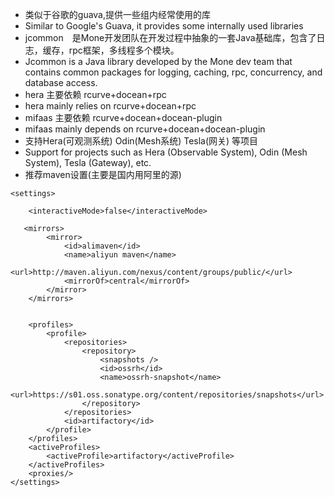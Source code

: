 + 类似于谷歌的guava,提供一些组内经常使用的库
+ Similar to Google's Guava, it provides some internally used libraries 
+ jcommon　是Mone开发团队在开发过程中抽象的一套Java基础库，包含了日志，缓存，rpc框架，多线程多个模块。
+ Jcommon is a Java library developed by the Mone dev team that contains common packages for logging, caching, rpc, concurrency, and database access.
+ hera 主要依赖 rcurve+docean+rpc
+ hera mainly relies on rcurve+docean+rpc 
+ mifaas 主要依赖 rcurve+docean+docean-plugin
+ mifaas mainly depends on rcurve+docean+docean-plugin 
+ 支持Hera(可观测系统) Odin(Mesh系统) Tesla(网关) 等项目
+ Support for projects such as Hera (Observable System), Odin (Mesh System), Tesla (Gateway), etc.
+ 推荐maven设置(主要是国内用阿里的源)
```
<settings>

    <interactiveMode>false</interactiveMode>

   <mirrors>
        <mirror>
            <id>alimaven</id>
            <name>aliyun maven</name>
            <url>http://maven.aliyun.com/nexus/content/groups/public/</url>
            <mirrorOf>central</mirrorOf>
        </mirror>
    </mirrors>


    <profiles>
        <profile>
            <repositories>
                <repository>
                    <snapshots />
                    <id>ossrh</id>
                    <name>ossrh-snapshot</name>
                    <url>https://s01.oss.sonatype.org/content/repositories/snapshots</url>
                </repository>
            </repositories>
            <id>artifactory</id>
        </profile>
    </profiles>
    <activeProfiles>
        <activeProfile>artifactory</activeProfile>
    </activeProfiles>
    <proxies/>
</settings>
```
